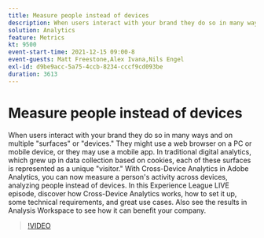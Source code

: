 ```yaml
---
title: Measure people instead of devices
description: When users interact with your brand they do so in many ways and on multiple "surfaces" or "devices." They might use a web browser on a PC or mobile device, or they may use a mobile app. In traditional digital analytics, which grew up in data collection based on cookies, each of these surfaces is represented as a unique "visitor." With Cross-Device Analytics in Adobe Analytics, you can now measure a person's activity across devices, analyzing people instead of devices. In this Experience League LIVE episode, discover how Cross-Device Analytics works, how to set it up, some technical requirements, and great use cases. Also see the results in Analysis Workspace to see how it can benefit your company.
solution: Analytics
feature: Metrics
kt: 9500
event-start-time: 2021-12-15 09:00-8
event-guests: Matt Freestone,Alex Ivana,Nils Engel
exl-id: d9be9acc-5a75-4ccb-8234-cccf9cd093be
duration: 3613
---
```

# Measure people instead of devices

When users interact with your brand they do so in many ways and on multiple "surfaces" or "devices." They might use a web browser on a PC or mobile device, or they may use a mobile app. In traditional digital analytics, which grew up in data collection based on cookies, each of these surfaces is represented as a unique "visitor." With Cross-Device Analytics in Adobe Analytics, you can now measure a person's activity across devices, analyzing people instead of devices. In this Experience League LIVE episode, discover how Cross-Device Analytics works, how to set it up, some technical requirements, and great use cases. Also see the results in Analysis Workspace to see how it can benefit your company.


>[!VIDEO](https://video.tv.adobe.com/v/339318/?quality=12&learn=on)

